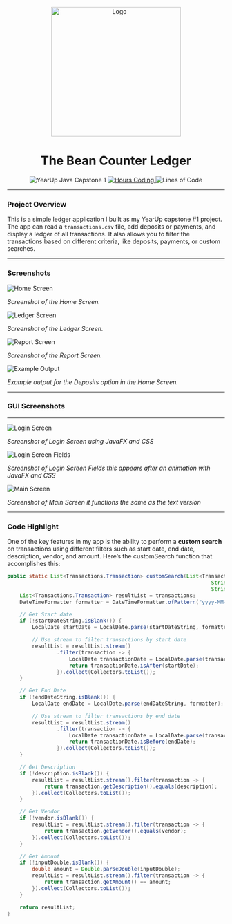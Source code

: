 <p align="center">
  <img src="src/main/resources/images/icon.png" alt="Logo" width="300"/>
</p>

<h1 align="center">The Bean Counter Ledger</h1>

<p align="center">
    <img src="https://img.shields.io/badge/YearUp%20Java%20Capstone%201-blueviolet?style=for-the-badge" alt="YearUp Java Capstone 1" />
    <a href="https://wakatime.com/badge/user/018d6ba0-92b9-4fd1-bdc3-7c0f7b3f179c/project/ccdc5d8d-c55f-47ce-a283-1df113eefa3a">
        <img src="https://wakatime.com/badge/user/018d6ba0-92b9-4fd1-bdc3-7c0f7b3f179c/project/ccdc5d8d-c55f-47ce-a283-1df113eefa3a.svg?style=for-the-badge" alt="Hours Coding" />
    </a>
    <img src="https://img.shields.io/badge/lines_of_code-1k-brightgreen?style=for-the-badge" alt="Lines of Code" />
</p>


---

### Project Overview

This is a simple ledger application I built as my YearUp capstone #1 project. 
The app can read a `transactions.csv` file, add deposits or payments, and display a ledger of all transactions. 
It also allows you to filter the transactions based on different criteria, like deposits, payments, or custom searches.

---

### Screenshots
![Home Screen](src/main/resources/images/HomeScreen.png)


*Screenshot of the Home Screen.*

![Ledger Screen](src/main/resources/images/LedgerScreen.png)


*Screenshot of the Ledger Screen.*

![Report Screen](src/main/resources/images/ReportScreen.png)


*Screenshot of the Report Screen.*

![Example Output](src/main/resources/images/outputExample.png)


*Example output for the Deposits option in the Home Screen.*

---

### GUI Screenshots

---

![Login Screen](/src/main/resources/images/LoginScreen.png)


*Screenshot of Login Screen using JavaFX and CSS*

![Login Screen Fields](src/main/resources/images/LoginScreenFields.png)


*Screenshot of Login Screen Fields this appears after an animation with JavaFX and CSS*

![Main Screen](src/main/resources/images/MainScreen.png)


*Screenshot of Main Screen it functions the same as the text version*

---

### Code Highlight

One of the key features in my app is the ability to perform a **custom search** on transactions using different filters 
such as start date, end date, description, vendor, and amount. Here’s the customSearch function that accomplishes this:

```java
public static List<Transactions.Transaction> customSearch(List<Transactions.Transaction> transactions,
                                                                  String startDateString, String endDateString,
                                                                  String description, String vendor, String inputDouble) {
    List<Transactions.Transaction> resultList = transactions;
    DateTimeFormatter formatter = DateTimeFormatter.ofPattern("yyyy-MM-dd");

    // Get Start date
    if (!startDateString.isBlank()) {
        LocalDate startDate = LocalDate.parse(startDateString, formatter);

        // Use stream to filter transactions by start date
        resultList = resultList.stream()
                .filter(transaction -> {
                    LocalDate transactionDate = LocalDate.parse(transaction.getDate(), formatter);
                    return transactionDate.isAfter(startDate);
                }).collect(Collectors.toList());
    }

    // Get End Date
    if (!endDateString.isBlank()) {
        LocalDate endDate = LocalDate.parse(endDateString, formatter);

        // Use stream to filter transactions by end date
        resultList = resultList.stream()
                .filter(transaction -> {
                    LocalDate transactionDate = LocalDate.parse(transaction.getDate(), formatter);
                    return transactionDate.isBefore(endDate);
                }).collect(Collectors.toList());
    }

    // Get Description
    if (!description.isBlank()) {
        resultList = resultList.stream().filter(transaction -> {
            return transaction.getDescription().equals(description);
        }).collect(Collectors.toList());
    }

    // Get Vendor
    if (!vendor.isBlank()) {
        resultList = resultList.stream().filter(transaction -> {
            return transaction.getVendor().equals(vendor);
        }).collect(Collectors.toList());
    }

    // Get Amount
    if (!inputDouble.isBlank()) {
        double amount = Double.parseDouble(inputDouble);
        resultList = resultList.stream().filter(transaction -> {
            return transaction.getAmount() == amount;
        }).collect(Collectors.toList());
    }

    return resultList;
}

```
